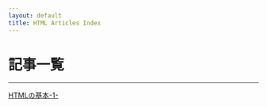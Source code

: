 ```yaml
---
layout: default
title: HTML Articles Index
---
```


# 記事一覧

---

[HTMLの基本-1-](./articles/html-basics-1-.html)

